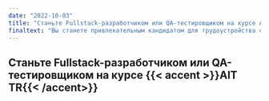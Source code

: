 ```yaml
---
date: "2022-10-03"
title: "Станьте Fullstack-разработчиком или QA-тестировщиком на курсе AIT TR"
finaltext: "Вы станете привлекательным кандидатом для трудоустройства с реальным опытом и навыками, а мы поможем составить резюме и найти работу."
---
```


## Станьте Fullstack-разработчиком или QA-тестировщиком на курсе {{< accent >}}AIT TR{{< /accent>}}
